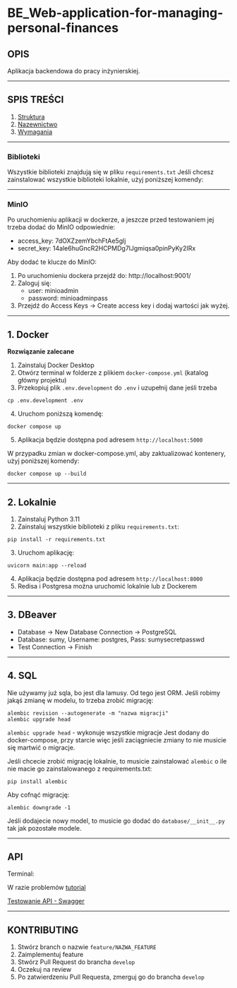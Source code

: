 # BE_Web-application-for-managing-personal-finances

## OPIS
Aplikacja backendowa do pracy inżynierskiej. 

___
## SPIS TREŚCI
1. [Struktura](docs/structure.md)
2. [Nazewnictwo](docs/naming-conventions.md)
3. [Wymagania](docs/requirements.md)

___
### Biblioteki
Wszystkie biblioteki znajdują się w pliku `requirements.txt`
Jeśli chcesz zainstalować wszystkie biblioteki lokalnie, użyj poniższej komendy:

___
### MinIO
Po uruchomieniu aplikacji w dockerze, a jeszcze przed testowaniem jej trzeba dodać do MinIO
odpowiednie:
- access_key: 7dOXZzemYbchFtAe5glj
- secret_key: 14ale6huGncR2HCPMDg7lJgmiqsa0pinPyKy2IRx


Aby dodać te klucze do MinIO:
1. Po uruchomieniu dockera przejdź do: http://localhost:9001/ 
2. Zaloguj się: 
   - user: minioadmin
   - password: minioadminpass
3. Przejdź do Access Keys -> Create access key i dodaj wartości jak wyżej.

___
## 1. Docker
**Rozwiązanie zalecane**
1. Zainstaluj Docker Desktop
2. Otwórz terminal w folderze z plikiem `docker-compose.yml` (katalog główny projektu)
3. Przekopiuj plik `.env.development` do `.env` i uzupełnij dane jeśli trzeba
```shell
cp .env.development .env
```
4. Uruchom poniższą komendę:
```shell
docker compose up
```
5. Aplikacja będzie dostępna pod adresem `http://localhost:5000`

W przypadku zmian w docker-compose.yml, aby zaktualizować kontenery, użyj poniższej komendy:
```shell
docker compose up --build
```
___
## 2. Lokalnie
1. Zainstaluj Python 3.11
2. Zainstaluj wszystkie biblioteki z pliku `requirements.txt`:
```shell
pip install -r requirements.txt
```
3. Uruchom aplikację:
```shell
uvicorn main:app --reload
```
4. Aplikacja będzie dostępna pod adresem `http://localhost:8000`
5. Redisa i Postgresa można uruchomić lokalnie lub z Dockerem

___
## 3. DBeaver
- Database -> New Database Connection -> PostgreSQL
- Database: sumy, Username: postgres, Pass: sumysecretpasswd
- Test Connection -> Finish

___
## 4. SQL
Nie używamy już sqla, bo jest dla lamusy. Od tego jest ORM.
Jeśli robimy jakąś zmianę w modelu, to trzeba zrobić migrację:
```shell
alembic revision --autogenerate -m "nazwa migracji"
alembic upgrade head
```
`alembic upgrade head` - wykonuje wszystkie migracje
Jest dodany do docker-compose, przy starcie więc jeśli zaciągniecie zmiany to nie musicie się martwić o migracje.

Jeśli chcecie zrobić migrację lokalnie, to musicie zainstalować `alembic` o ile nie macie go zainstalowanego z requirements.txt:
```shell
pip install alembic
```

Aby cofnąć migrację:
```shell
alembic downgrade -1
```

Jeśli dodajecie nowy model, to musicie go dodać do `database/__init__.py` tak jak pozostałe modele.

___
## API
Terminal:

W razie problemów [tutorial](https://fastapi.tiangolo.com/tutorial/first-steps/)

[Testowanie API - Swagger](http://127.0.0.1:8000/docs)


___
## KONTRIBUTING
1. Stwórz branch o nazwie `feature/NAZWA_FEATURE`
2. Zaimplementuj feature
3. Stwórz Pull Request do brancha `develop`
4. Oczekuj na review
5. Po zatwierdzeniu Pull Requesta, zmerguj go do brancha `develop`

